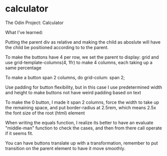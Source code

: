 # calculator
The Odin Project: Calculator

What I've learned:

Putting the parent div as relative and making the child as aboslute will have the child be positioned according to to the parent.

To make the buttons have 4 per row, we set the parent to display: grid and use grid-template-columns(4, 1fr) to make 4 columns, each taking up a same percentage

To make a button span 2 columns, do grid-colum: span 2;

Use padding for button flexibility, but in this case I use predetermined width and height to make buttons not have weird padding based on text

To make the 0 button, I made it span 2 columns, force the width to take up the remaining space, and put border-radius at 2.5rem, which means 2.5x the font size of the root (html) element

When writing the equals function, I realize its better to have an evaluate "middle-man" function to check the cases, and then from there call operate if it seems fit.

You can have buttons translate up with a transformation, remember to put transition on the parent element to have it move smoothly.